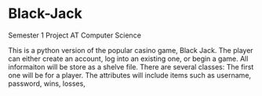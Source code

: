 # Black-Jack
Semester 1 Project AT Computer Science

This is a python version of the popular casino game, Black Jack. The player can either create an account, log into an existing one, or begin a game. All informaiton will be store as a shelve file. There are several classes: The first one will be for a player. The attributes will include items such as username, password, wins, losses, 
